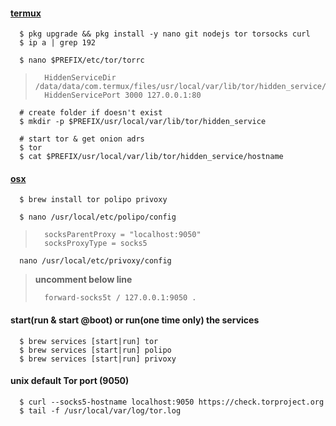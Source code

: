 #### [termux](https://medium.com/alize-in-cryptoland/how-to-run-a-secure-chat-behind-tor-off-of-your-android-phone-be83a678693d)  

```
  $ pkg upgrade && pkg install -y nano git nodejs tor torsocks curl   
  $ ip a | grep 192  

  $ nano $PREFIX/etc/tor/torrc  
```
> ```
>   HiddenServiceDir /data/data/com.termux/files/usr/local/var/lib/tor/hidden_service/
>   HiddenServicePort 3000 127.0.0.1:80
> ```
```
  # create folder if doesn't exist
  $ mkdir -p $PREFIX/usr/local/var/lib/tor/hidden_service   

  # start tor & get onion adrs
  $ tor
  $ cat $PREFIX/usr/local/var/lib/tor/hidden_service/hostname

```

#### [osx](https://tor.stackexchange.com/questions/20231/new-to-tor-is-not-working)
```
  $ brew install tor polipo privoxy  

  $ nano /usr/local/etc/polipo/config  
```
> ```
>   socksParentProxy = "localhost:9050"
>   socksProxyType = socks5
> ```

```
  nano /usr/local/etc/privoxy/config   
```
> **uncomment below line**   
> ```
>   forward-socks5t / 127.0.0.1:9050 .
> ```

#### start(run & start @boot) or run(one time only) the services   
```
  $ brew services [start|run] tor  
  $ brew services [start|run] polipo  
  $ brew services [start|run] privoxy  
```    

#### unix default Tor port (9050)   
```
  $ curl --socks5-hostname localhost:9050 https://check.torproject.org  
  $ tail -f /usr/local/var/log/tor.log  
```

